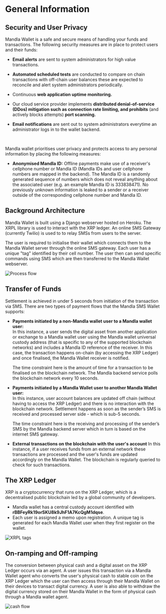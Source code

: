 # General Information

## Security and User Privacy

Mandla Wallet is a safe and secure means of handling your funds and transactions. The following security measures are in place to protect users and their funds:

* **Email alerts** are sent to system administrators for high value transactions.

* **Automated scheduled tests** are conducted to compare on chain transactions with off-chain user balances these are expected to reconcile and alert system administrators periodically.

* Continuous **web application uptime monitoring.**

* Our cloud service provider implements **distributed denial-of-service (DDos) mitigation
  such as connection rate limiting, and prohibits** (and actively blocks attempts) **port
  scanning.**

* **Email notifications** are sent out to system administrators everytime an administrator logs in to the wallet backend.

<br/>

Mandla wallet prioritises user privacy and protects access to any personal information by placing the following measures:

* **Anonymised Mandla ID:** Offline payments make use of a receiver's cellphone number or Mandla ID (Mandla IDs and user cellphone numbers are mapped in the backend). The Mandla ID is a randomly generated sequence of numbers which does not reveal anything about the associated
  user (e.g. an example Mandla ID is 333838471). No previously unknown information is
  leaked to a sender or a receiver outside of the corresponding cellphone number and
  Mandla ID.

  

## Background Architecture

Mandla Wallet is built using a Django webserver hosted on Heroku. The XRPL library is used to interact with the XRP ledger. An online SMS Gateway (currently Twilio) is used to to relay SMSs from users to the server.

The user is required to initialise their wallet which connects them to the Mandla Wallet server through the online SMS gateway. Each user has a unique "tag" identified by their cell number. The user then can send specific commands using SMS which are then transferred to the Mandla Wallet webserver.

![Process flow](/img/wallet/overview/process-flow-with-whatsapp.png)


## Transfer of Funds

Settlement is achieved in under 5 seconds from initiation of the transaction via SMS.
There are two types of payment flows that the Mandla SMS Wallet supports:

- **Payments initiated by a non-Mandla wallet user to a Mandla wallet user:**  
  In this instance, a user sends the digital asset from another application or exchange to a
  Mandla wallet user using the Mandla wallet universal custody address (that is specific to any of the supported blockchain networks) and includes a Mandla ID reference of the receiver. In this case, the transaction happens on-chain (by accessing the XRP Ledger) and once finalised, the Mandla Wallet receiver is notified.

  The time constraint here is the amount of time for a transaction to be finalised on the blockchain network. The Mandla backend service polls the blockchain network every 10 seconds.

- **Payments initiated by a Mandla Wallet user to another Mandla Wallet user:**  
  In this instance, user account balances are updated off chain (without having to access the XRP Ledger) and there is no
  interaction with the blockchain network. Settlement happens as soon as the sender’s SMS is received and processed server side - which is sub-5 seconds.

  The time constraint here is the receiving and processing of the sender’s SMS by the Mandla backend server which in turn is based on the internet SMS gateway.

- **External transactions on the blockchain with the user's account**
  In this instance, if a user receives funds from an external network these transactions are processed and the user's funds are updated accordingly on the Mandla Wallet. The blockchain is regularly queried to check for such transactions.

  

## The XRP Ledger

XRP is a cryptocurrency that runs on the XRP Ledger, which is a decentralised public blockchain led by a global community of  developers.

- Mandla wallet has a central custody account identified with **rBBFeyRk19orSKU8k9JhF1A7KcQgM1dqse**. 
- Each user is assigned a memo upon registration. A unique tag is generated for each Mandla Wallet user when they first register on the wallet.


![XRPL tags](/img/wallet/overview/XRPL_tags.jpg)


## On-ramping and Off-ramping

The conversion between physical cash and a digital asset on the XRP Ledger occurs via an agent. A user issues this transaction via a Mandla Wallet agent who converts the user's physical cash to stable coin on the XRP Ledger which the user can then access through their Mandla Wallet on their devices to transact digital currency. A user is also able to withdraw the digital currency stored on their Mandla Wallet in the form of physical cash through a Mandla wallet agent.


![cash flow](/img/wallet/overview/Cash_flow.jpg)
